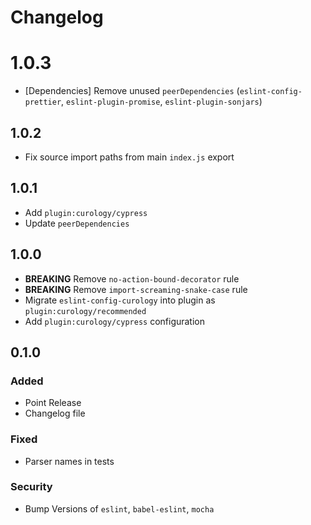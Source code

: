 # Changelog

# 1.0.3

- [Dependencies] Remove unused `peerDependencies` (`eslint-config-prettier`, `eslint-plugin-promise`, `eslint-plugin-sonjars`)

## 1.0.2

- Fix source import paths from main `index.js` export

## 1.0.1

- Add `plugin:curology/cypress`
- Update `peerDependencies`
## 1.0.0

- **BREAKING** Remove `no-action-bound-decorator` rule
- **BREAKING** Remove `import-screaming-snake-case` rule
- Migrate `eslint-config-curology` into plugin as `plugin:curology/recommended`
- Add `plugin:curology/cypress` configuration

## 0.1.0

### Added
- Point Release
- Changelog file

### Fixed
- Parser names in tests

### Security
- Bump Versions of `eslint`, `babel-eslint`, `mocha`